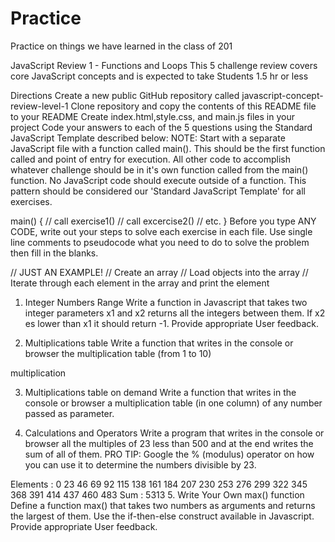 # Practice

Practice on things we have learned in the class of 201

JavaScript Review 1 - Functions and Loops
This 5 challenge review covers core JavaScript concepts and is expected to take Students 1.5 hr or less

Directions
Create a new public GitHub repository called javascript-concept-review-level-1
Clone repository and copy the contents of this README file to your README
Create index.html,style.css, and main.js files in your project
Code your answers to each of the 5 questions using the Standard JavaScript Template described below:
NOTE: Start with a separate JavaScript file with a function called main(). This should be the first function called and point of entry for execution. All other code to accomplish whatever challenge should be in it's own function called from the main() function. No JavaScript code should execute outside of a function. This pattern should be considered our 'Standard JavaScript Template' for all exercises.

main() {
    // call exercise1()
    // call excercise2()
    // etc.
}
Before you type ANY CODE, write out your steps to solve each exercise in each file. Use single line comments to pseudocode what you need to do to solve the problem then fill in the blanks.

// JUST AN EXAMPLE!
// Create an array
// Load objects into the array
// Iterate through each element in the array and print the element
1. Integer Numbers Range
Write a function in Javascript that takes two integer parameters x1 and x2 returns all the integers between them. If x2 es lower than x1 it should return -1. Provide appropriate User feedback.

2. Multiplications table
Write a function that writes in the console or browser the multiplication table (from 1 to 10)

multiplication

3. Multiplications table on demand
Write a function that writes in the console or browser a multiplication table (in one column) of any number passed as parameter.

4. Calculations and Operators
Write a program that writes in the console or browser all the multiples of 23 less than 500 and at the end writes the sum of all of them. PRO TIP: Google the % (modulus) operator on how you can use it to determine the numbers divisible by 23.

Elements : 0 23 46 69 92 115 138 161 184 207 230 253 276 299 322 345 368
391 414 437 460 483
Sum : 5313
5. Write Your Own max() function
Define a function max() that takes two numbers as arguments and returns the largest of them. Use the if-then-else construct available in Javascript. Provide appropriate User feedback.